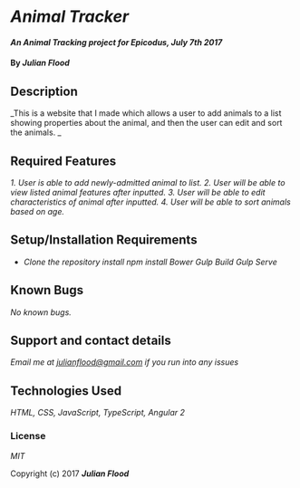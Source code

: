 # _Animal Tracker_

#### _An Animal Tracking project for Epicodus, July 7th 2017_

#### By _**Julian Flood**_

## Description

_This is a website that I made which allows a user to add animals to a list showing properties about the animal, and then the user can edit and sort the animals.  _

## Required Features

_1. User is able to add newly-admitted animal to list._
_2. User will be able to view listed animal features after inputted._
_3. User will be able to edit characteristics of animal after inputted._
_4. User will be able to sort animals based on age._

## Setup/Installation Requirements

* _Clone the repository_
  _install npm_
  _install Bower_
  _Gulp Build_
  _Gulp Serve_


## Known Bugs

_No known bugs._

## Support and contact details

_Email me at julianflood@gmail.com if you run into any issues_

## Technologies Used

_HTML, CSS, JavaScript, TypeScript, Angular 2_

### License

*MIT*

Copyright (c) 2017 **_Julian Flood_**
